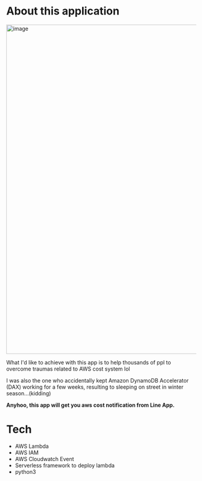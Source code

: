 # About this application

<img width="873" alt="image" src="https://github.com/yutounun/line-aws-notification/assets/96335290/d8d495d3-41cd-4e85-947a-814aa02c681b">


What I'd like to achieve with this app is to help thousands of ppl to overcome traumas related to AWS cost system lol

I was also the one who accidentally kept Amazon DynamoDB Accelerator (DAX) working for a few weeks, resulting to sleeping on street in winter season...(kidding)

**Anyhoo, this app will get you aws cost notification from Line App.**

# Tech

- AWS Lambda
- AWS IAM
- AWS Cloudwatch Event
- Serverless framework to deploy lambda
- python3
